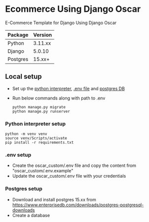 # Ecommerce Using Django Oscar

E-Commerce Template for Django Using Django Oscar

| Package  | Version |
|----------|---------|
| Python   | 3.11.xx |
| Django   | 5.0.10  |
| Postgres | 15.xx+  |


## Local setup

 - Set up the [python interpreter](#python-interpreter-setup), [.env file](#env-setup) and [postgres DB](#postgres-setup)
 - Run below commands along with path to .env

    ``` shell script
    python manage.py migrate
    python manage.py runserver
    ```
   

### Python interpreter setup
```shell script
python -m venv venv
source venv/Scripts/activate
pip install -r requirements.txt
```

### .env setup
 - Create the oscar_custom/.env file and copy the content from "oscar_custom/.env.example"
 - Update the oscar_custom/.env file with your credentials

### Postgres setup
 - Download and install postgres 15.xx from https://www.enterprisedb.com/downloads/postgres-postgresql-downloads
 - Create a database
